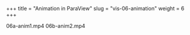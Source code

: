 +++
title = "Animation in ParaView"
slug = "vis-06-animation"
weight = 6
+++

06a-anim1.mp4
06b-anim2.mp4
